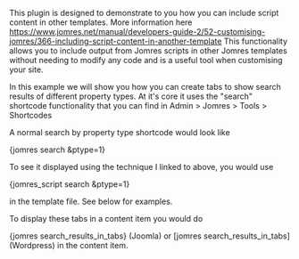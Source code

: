 This plugin is designed to demonstrate to you how you can include script content in other templates.
More information here https://www.jomres.net/manual/developers-guide-2/52-customising-jomres/366-including-script-content-in-another-template
This functionality allows you to include output from Jomres scripts in other Jomres templates without needing to modify any code and is a useful tool when customising your site.


In this example we will show you how you can create tabs to show search results of different property types. At it's core it uses the "search" shortcode functionality that you can find in Admin > Jomres > Tools > Shortcodes

A normal search by property type shortcode would look like 

{jomres search &ptype=1}

To see it displayed using the technique I linked to above, you would use 

{jomres_script search &ptype=1}

in the template file. See below for examples.

To display these tabs in a content item you would do 

{jomres search_results_in_tabs} (Joomla) or [jomres search_results_in_tabs] (Wordpress) in the content item.

